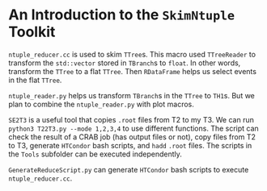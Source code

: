 # An Introduction to the `SkimNtuple` Toolkit

`ntuple_reducer.cc` is used to skim `TTree`s. This macro used `TTreeReader` to transform the `std::vector` stored in `TBranch`s to `float`. In other words, transform the `TTree` to a flat `TTree`. Then `RDataFrame` helps us select events in the flat `TTree`.

`ntuple_reader.py` helps us transform `TBranch`s in the `TTree` to `TH1`s. But we plan to combine the `ntuple_reader.py` with plot macros. 

`SE2T3` is a useful tool that copies `.root` files from T2 to my T3. We can run `python3 T22T3.py --mode 1,2,3,4` to use different functions. The script can check the result of a CRAB job (has output files or not), copy files from T2 to T3, generate `HTCondor` bash scripts, and `hadd` `.root` files. The scripts in the `Tools` subfolder can be executed independently.

`GenerateReduceScript.py` can generate `HTCondor` bash scripts to execute `ntuple_reducer.cc`. 